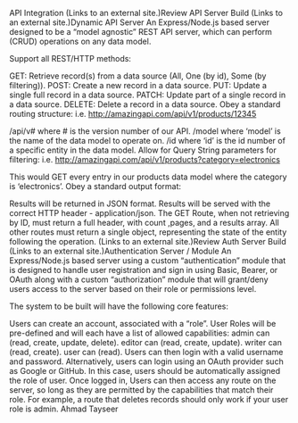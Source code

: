 API Integration
 (Links to an external site.)Review API Server Build
 (Links to an external site.)Dynamic API Server
An Express/Node.js based server designed to be a “model agnostic” REST API server, which can perform (CRUD) operations on any data model.

Support all REST/HTTP methods:

GET: Retrieve record(s) from a data source (All, One (by id), Some (by filtering)).
POST: Create a new record in a data source.
PUT: Update a single full record in a data source.
PATCH: Update part of a single record in a data source.
DELETE: Delete a record in a data source.
Obey a standard routing structure: i.e. http://amazingapi.com/api/v1/products/12345

/api/v# where # is the version number of our API.
/model where ‘model’ is the name of the data model to operate on.
/id where ‘id’ is the id number of a specific entity in the data model.
Allow for Query String parameters for filtering: i.e. http://amazingapi.com/api/v1/products?category=electronics

This would GET every entry in our products data model where the category is ‘electronics’.
Obey a standard output format:

Results will be returned in JSON format.
Results will be served with the correct HTTP header - application/json.
The GET Route, when not retrieving by ID, must return a full header, with count ,pages, and a results array.
All other routes must return a single object, representing the state of the entity following the operation.
 (Links to an external site.)Review Auth Server Build
 (Links to an external site.)Authentication Server / Module
An Express/Node.js based server using a custom “authentication” module that is designed to handle user registration and sign in using Basic, Bearer, or OAuth along with a custom “authorization” module that will grant/deny users access to the server based on their role or permissions level.

The system to be built will have the following core features:

Users can create an account, associated with a “role”.
User Roles will be pre-defined and will each have a list of allowed capabilities:
admin can (read, create, update, delete).
editor can (read, create, update).
writer can (read, create).
user can (read).
Users can then login with a valid username and password.
Alternatively, users can login using an OAuth provider such as Google or GitHub.
In this case, users should be automatically assigned the role of user.
Once logged in, Users can then access any route on the server, so long as they are permitted by the capabilities that match their role.
For example, a route that deletes records should only work if your user role is admin.
Ahmad Tayseer